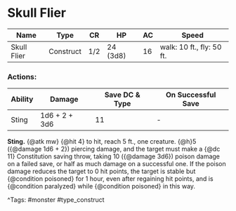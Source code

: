 # Skull Flier

| Name | Type | CR | HP | AC | Speed |
|------|------|----|----|----|-------|
| Skull Flier | Construct | 1/2 | 24 (3d8) | 16 | walk: 10 ft., fly: 50 ft. |

### Actions:

| Ability | Damage | Save DC & Type | On Successful Save |
|---------|--------|----------------|--------------------|
| Sting | 1d6 + 2 + 3d6 | 11 | - |


**Sting.** {@atk mw} {@hit 4} to hit, reach 5 ft., one creature. {@h}5 ({@damage 1d6 + 2}) piercing damage, and the target must make a {@dc 11} Constitution saving throw, taking 10 ({@damage 3d6}) poison damage on a failed save, or half as much damage on a successful one. If the poison damage reduces the target to 0 hit points, the target is stable but {@condition poisoned} for 1 hour, even after regaining hit points, and is {@condition paralyzed} while {@condition poisoned} in this way.

^Tags: #monster #type_construct